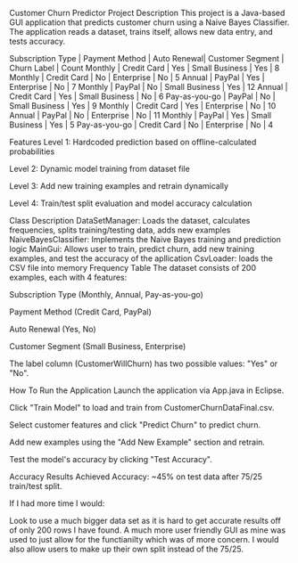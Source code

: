 Customer Churn Predictor
Project Description
This project is a Java-based GUI application that predicts customer churn using a Naive Bayes Classifier.
The application reads a dataset, trains itself, allows new data entry, and tests accuracy.


Subscription Type | Payment Method | Auto Renewal| Customer Segment | Churn Label | Count
Monthly 	  | Credit Card    | Yes 	 | Small Business   | Yes 	  | 8
Monthly 	  | Credit Card    | No 	 | Enterprise       | No 	  | 5
Annual    	  | PayPal 	   | Yes         | Enterprise 	    | No 	  | 7
Monthly 	  | PayPal 	   | No     	 | Small Business   | Yes 	  | 12
Annual 		  | Credit Card    | Yes         | Small Business   | No          | 6
Pay-as-you-go	  | PayPal 	   | No          | Small Business   | Yes         | 9
Monthly 	  | Credit Card    | Yes         | Enterprise       | No          | 10
Annual 		  | PayPal 	   | No          | Enterprise       | No          | 11
Monthly 	  | PayPal  	   | Yes         | Small Business   | Yes         | 5
Pay-as-you-go     | Credit Card    | No          | Enterprise       | No         | 4




Features
Level 1: Hardcoded prediction based on offline-calculated probabilities 

Level 2: Dynamic model training from dataset file 

Level 3: Add new training examples and retrain dynamically 

Level 4: Train/test split evaluation and model accuracy calculation 


Class	Description
DataSetManager:	Loads the dataset, calculates frequencies, splits training/testing data, adds new examples
NaiveBayesClassifier: Implements the Naive Bayes training and prediction logic
MainGui: Allows user to train, predict churn, add new training examples, and test the accuracy of the apllication
CsvLoader: loads the CSV file into memory
Frequency Table
The dataset consists of 200 examples, each with 4 features:

Subscription Type (Monthly, Annual, Pay-as-you-go)

Payment Method (Credit Card, PayPal)

Auto Renewal (Yes, No)

Customer Segment (Small Business, Enterprise)

The label column (CustomerWillChurn) has two possible values: "Yes" or "No".


How To Run the Application
Launch the application via App.java in Eclipse.

Click "Train Model" to load and train from CustomerChurnDataFinal.csv.

Select customer features and click "Predict Churn" to predict churn.

Add new examples using the "Add New Example" section and retrain.

Test the model's accuracy by clicking "Test Accuracy".

Accuracy Results
Achieved Accuracy: ~45% on test data after 75/25 train/test split.


If I had more time I would:

Look to use a much bigger data set as it is hard to get accurate results off of only 200 rows I have found.
A much more user friendly GUI as mine was used to just allow for the functianilty which was of more concern.
I would also allow users to make up their own split instead of the 75/25.

